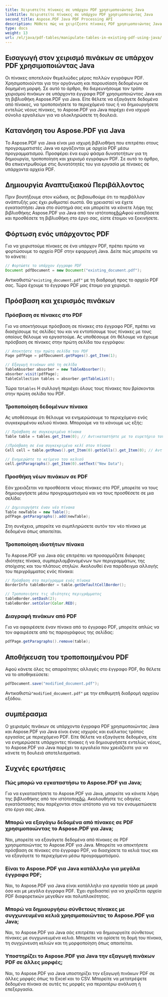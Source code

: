 ```yaml
---
title: Χειριστείτε πίνακες σε υπάρχον PDF χρησιμοποιώντας Java
linktitle: Χειριστείτε πίνακες σε υπάρχον PDF χρησιμοποιώντας Java
second_title: Aspose.PDF Java PDF Processing API
description: Μάθετε πώς να χειρίζεστε πίνακες PDF χρησιμοποιώντας Java με το Aspose.PDF για Java. Αυτός ο οδηγός βήμα προς βήμα καλύπτει την εξαγωγή πίνακα, την τροποποίηση και πολλά άλλα για αποτελεσματικό χειρισμό PDF.
type: docs
weight: 13
url: /el/java/pdf-tables/manipulate-tables-in-existing-pdf-using-java/
---
```


## Εισαγωγή στον χειρισμό πινάκων σε υπάρχον PDF χρησιμοποιώντας Java

Οι πίνακες αποτελούν θεμελιώδες μέρος πολλών εγγράφων PDF. Χρησιμοποιούνται για την οργάνωση και παρουσίαση δεδομένων σε δομημένη μορφή. Σε αυτό το άρθρο, θα διερευνήσουμε τον τρόπο χειρισμού πινάκων σε υπάρχοντα έγγραφα PDF χρησιμοποιώντας Java και τη βιβλιοθήκη Aspose.PDF για Java. Είτε θέλετε να εξαγάγετε δεδομένα από πίνακες, να τροποποιήσετε το περιεχόμενό τους ή να δημιουργήσετε εντελώς νέους πίνακες, το Aspose.PDF για Java παρέχει ένα ισχυρό σύνολο εργαλείων για να ολοκληρώσετε τη δουλειά.

## Κατανόηση του Aspose.PDF για Java

Το Aspose.PDF για Java είναι μια ισχυρή βιβλιοθήκη που επιτρέπει στους προγραμματιστές Java να εργάζονται με αρχεία PDF μέσω προγραμματισμού. Προσφέρει ένα ευρύ φάσμα δυνατοτήτων για τη δημιουργία, τροποποίηση και χειρισμό εγγράφων PDF. Σε αυτό το άρθρο, θα επικεντρωθούμε στις δυνατότητές του για εργασία με πίνακες σε υπάρχοντα αρχεία PDF.

## Δημιουργία Αναπτυξιακού Περιβάλλοντος

 Πριν βουτήξουμε στον κώδικα, ας βεβαιωθούμε ότι το περιβάλλον ανάπτυξής μας έχει ρυθμιστεί σωστά. Θα χρειαστεί να έχετε εγκαταστήσει Java στο σύστημά σας και μπορείτε να κάνετε λήψη της βιβλιοθήκης Aspose.PDF για Java από τον ιστότοπο[εδώ](https://releases.aspose.com/pdf/java/)Αφού κατεβάσετε και προσθέσετε τη βιβλιοθήκη στο έργο σας, είστε έτοιμοι να ξεκινήσετε.

## Φόρτωση ενός υπάρχοντος PDF

Για να χειριστούμε πίνακες σε ένα υπάρχον PDF, πρέπει πρώτα να φορτώσουμε το αρχείο PDF στην εφαρμογή Java. Δείτε πώς μπορείτε να το κάνετε:

```java
// Φορτώστε το υπάρχον έγγραφο PDF
Document pdfDocument = new Document("existing_document.pdf");
```

 Αντικαθιστώ`"existing_document.pdf"` με τη διαδρομή προς το αρχείο PDF σας. Τώρα έχουμε το έγγραφο PDF μας έτοιμο για χειρισμό.

## Πρόσβαση και χειρισμός πινάκων

### Πρόσβαση σε πίνακες στο PDF

Για να αποκτήσουμε πρόσβαση σε πίνακες στο έγγραφο PDF, πρέπει να διασχίσουμε τις σελίδες του και να εντοπίσουμε τους πίνακες με τους οποίους θέλουμε να εργαστούμε. Ας υποθέσουμε ότι θέλουμε να έχουμε πρόσβαση σε πίνακες στην πρώτη σελίδα του εγγράφου:

```java
// Αποκτήστε την πρώτη σελίδα του PDF
Page pdfPage = pdfDocument.getPages().get_Item(1);

// Εξαγωγή πινάκων από τη σελίδα
TableAbsorber absorber = new TableAbsorber();
absorber.visit(pdfPage);
TableCollection tables = absorber.getTableList();
```

 Τώρα το`tables` Η συλλογή περιέχει όλους τους πίνακες που βρίσκονται στην πρώτη σελίδα του PDF.

### Τροποποίηση δεδομένων πίνακα

Ας υποθέσουμε ότι θέλουμε να ενημερώσουμε το περιεχόμενο ενός συγκεκριμένου κελιού πίνακα. Μπορούμε να το κάνουμε ως εξής:

```java
// Πρόσβαση σε συγκεκριμένο πίνακα
Table table = tables.get_Item(0); // Αντικαταστήστε με το ευρετήριο του πίνακα που επιθυμείτε

//Πρόσβαση σε ένα συγκεκριμένο κελί στον πίνακα
Cell cell = table.getRows().get_Item(0).getCells().get_Item(0); // Αντικαταστήστε με δείκτες σειρών και στηλών

// Ενημερώστε το κείμενο του κελιού
cell.getParagraphs().get_Item(0).setText("New Data");
```

### Προσθήκη νέων πινάκων σε PDF

Εάν χρειάζεται να προσθέσετε νέους πίνακες στο PDF, μπορείτε να τους δημιουργήσετε μέσω προγραμματισμού και να τους προσθέσετε σε μια σελίδα:

```java
// Δημιουργήστε έναν νέο πίνακα
Table newTable = new Table();
pdfPage.getParagraphs().add(newTable);
```

Στη συνέχεια, μπορείτε να συμπληρώσετε αυτόν τον νέο πίνακα με δεδομένα όπως απαιτείται.

### Τροποποίηση ιδιοτήτων πίνακα

Το Aspose.PDF για Java σάς επιτρέπει να προσαρμόζετε διάφορες ιδιότητες πίνακα, συμπεριλαμβανομένων των περιγραμμάτων, της στοίχισης και του πλάτους στηλών. Ακολουθεί ένα παράδειγμα αλλαγής του περιγράμματος ενός πίνακα:

```java
// Πρόσβαση στο περίγραμμα ενός πίνακα
BorderInfo tableBorder = table.getDefaultCellBorder();

// Τροποποιήστε τις ιδιότητες περιγράμματος
tableBorder.setDash(2);
tableBorder.setColor(Color.RED);
```

### Διαγραφή πινάκων από PDF

Για να αφαιρέσετε έναν πίνακα από το έγγραφο PDF, μπορείτε απλώς να τον αφαιρέσετε από τις παραγράφους της σελίδας:

```java
pdfPage.getParagraphs().remove(table);
```

## Αποθήκευση του τροποποιημένου PDF

Αφού κάνετε όλες τις απαραίτητες αλλαγές στο έγγραφο PDF, θα θέλετε να το αποθηκεύσετε:

```java
pdfDocument.save("modified_document.pdf");
```

 Αντικαθιστώ`"modified_document.pdf"` με την επιθυμητή διαδρομή αρχείου εξόδου.

## συμπέρασμα

Ο χειρισμός πινάκων σε υπάρχοντα έγγραφα PDF χρησιμοποιώντας Java και Aspose.PDF για Java είναι ένας ισχυρός και ευέλικτος τρόπος εργασίας με περιεχόμενο PDF. Είτε θέλετε να εξαγάγετε δεδομένα, είτε να ενημερώσετε υπάρχοντες πίνακες ή να δημιουργήσετε εντελώς νέους, το Aspose.PDF για Java παρέχει τα εργαλεία που χρειάζεστε για να κάνετε τη δουλειά αποτελεσματικά.

## Συχνές ερωτήσεις

### Πώς μπορώ να εγκαταστήσω το Aspose.PDF για Java;

 Για να εγκαταστήσετε το Aspose.PDF για Java, μπορείτε να κάνετε λήψη της βιβλιοθήκης από τον ιστότοπο[εδώ](https://releases.aspose.com/pdf/java/). Ακολουθήστε τις οδηγίες εγκατάστασης που παρέχονται στον ιστότοπο για να τον ενσωματώσετε στο έργο σας Java.

### Μπορώ να εξαγάγω δεδομένα από πίνακες σε PDF χρησιμοποιώντας το Aspose.PDF για Java;

Ναι, μπορείτε να εξαγάγετε δεδομένα από πίνακες σε PDF χρησιμοποιώντας το Aspose.PDF για Java. Μπορείτε να αποκτήσετε πρόσβαση σε πίνακες στο έγγραφο PDF, να διασχίσετε τα κελιά τους και να εξαγάγετε το περιεχόμενο μέσω προγραμματισμού.

### Είναι το Aspose.PDF για Java κατάλληλο για μεγάλα έγγραφα PDF;

Ναι, το Aspose.PDF για Java είναι κατάλληλο για εργασία τόσο με μικρά όσο και με μεγάλα έγγραφα PDF. Έχει σχεδιαστεί για να χειρίζεται αρχεία PDF διαφορετικών μεγεθών και πολυπλοκότητας.

### Μπορώ να δημιουργήσω σύνθετους πίνακες με συγχωνευμένα κελιά χρησιμοποιώντας το Aspose.PDF για Java;

Ναι, το Aspose.PDF για Java σάς επιτρέπει να δημιουργείτε σύνθετους πίνακες με συγχωνευμένα κελιά. Μπορείτε να ορίσετε τη δομή του πίνακα, τη συγχώνευση κελιών και τη μορφοποίηση όπως απαιτείται.

### Υποστηρίζει το Aspose.PDF για Java την εξαγωγή πινάκων PDF σε άλλες μορφές;

Ναι, το Aspose.PDF για Java υποστηρίζει την εξαγωγή πινάκων PDF σε άλλες μορφές όπως το Excel και το CSV. Μπορείτε να μετατρέψετε δεδομένα πίνακα σε αυτές τις μορφές για περαιτέρω ανάλυση ή επεξεργασία.